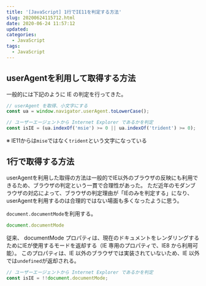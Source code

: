 ```yaml
---
title: '[JavaScript] 1行でIE11を判定する方法'
slug: 20200624115712.html
date: 2020-06-24 11:57:12
updated:
categories:
  - JavaScript
tags:
  - JavaScript
---
```


## userAgentを利用して取得する方法

一般的には下記のように IE の判定を行ってきた。

```js
// userAgent を取得、小文字にする
const ua = window.navigator.userAgent.toLowerCase();

// ユーザーエージェントから Internet Explorer であるかを判定
const isIE = (ua.indexOf('msie') >= 0 || ua.indexOf('trident') >= 0);
```

※ IE11からは`mise`ではなく`trident`という文字になっている

## 1行で取得する方法

userAgentを利用した取得の方法は一般的でIE以外のブラウザの反映にも利用できるため、ブラウザの判定という一貫で合理性があった。
ただ近年のモダンブラウザの対応によって、ブラウザの判定理由が「IEのみを判定する」になり、userAgentを利用するのは合理的ではない場面も多くなったように思う。

`document.documentMode`を利用する。

```js
document.documentMode
```

従来、 documentMode プロパティは、現在のドキュメントをレンダリングするためにIEが使用するモードを返却する（IE 専用のプロパティで、IE8 から利用可能）。
このプロパティは、IE 以外のブラウザでは実装されていないため、IE 以外では`undefined`が返却される。

```js
// ユーザーエージェントから Internet Explorer であるかを判定
const isIE = !!document.documentMode;
```

